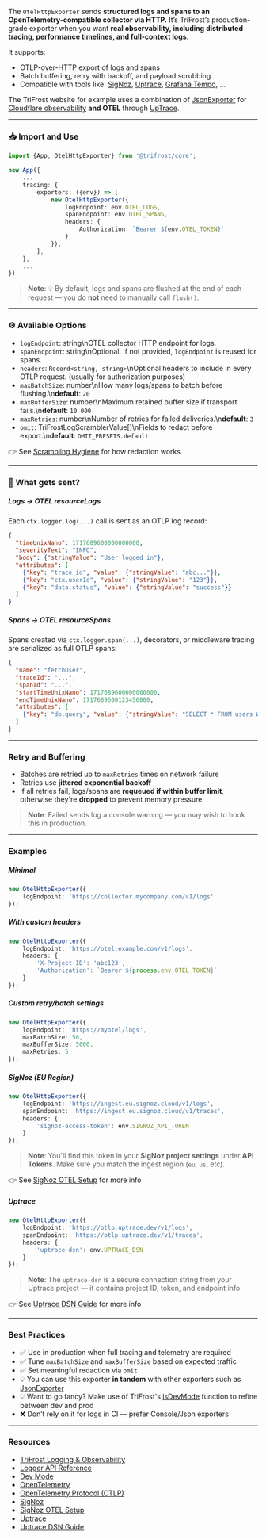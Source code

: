 The `OtelHttpExporter` sends **structured logs and spans to an OpenTelemetry-compatible collector via HTTP.** It’s TriFrost’s production-grade exporter when you want **real observability, including distributed tracing, performance timelines, and full-context logs**.

It supports:
- OTLP-over-HTTP export of logs and spans
- Batch buffering, retry with backoff, and payload scrubbing
- Compatible with tools like: [SigNoz](https://signoz.io/), [Uptrace](https://uptrace.dev/), [Grafana Tempo](https://grafana.com/oss/tempo/), ...

The TriFrost website for example uses a combination of [JsonExporter](/docs/exporters-json) for [Cloudflare observability](https://www.cloudflare.com/developer-platform/products/workers-observability/) **and OTEL** through [UpTrace](https://uptrace.dev).

---

### 📥 Import and Use
```typescript
import {App, OtelHttpExporter} from '@trifrost/core';

new App({
	...
	tracing: {
		exporters: ({env}) => [
			new OtelHttpExporter({
				logEndpoint: env.OTEL_LOGS,
				spanEndpoint: env.OTEL_SPANS,
				headers: {
					Authorization: `Bearer ${env.OTEL_TOKEN}`
				}
			}),
		],
	},
	...
})
```

> **Note**: 💡 By default, logs and spans are flushed at the end of each request — you do **not** need to manually call `flush()`.

---

### ⚙️ Available Options
- `logEndpoint`: string\nOTEL collector HTTP endpoint for logs.
- `spanEndpoint`: string\nOptional. If not provided, `logEndpoint` is reused for spans.
- `headers`: `Record<string, string>`\nOptional headers to include in every OTLP request. (usually for authorization purposes)
- `maxBatchSize`: number\nHow many logs/spans to batch before flushing.\n**default**: `20`
- `maxBufferSize`: number\nMaximum retained buffer size if transport fails.\n**default**: `10 000`
- `maxRetries`: number\nNumber of retries for failed deliveries.\n**default**: `3`
- `omit`: TriFrostLogScramblerValue[]\nFields to redact before export.\n**default**: `OMIT_PRESETS.default`

👉 See [Scrambling Hygiene](/docs/logging-observability#redaction-scrambling-support) for how redaction works

---

### 🚚 What gets sent?
##### Logs -> OTEL resourceLogs
Each `ctx.logger.log(...)` call is sent as an OTLP log record:
```json
{
  "timeUnixNano": 1717689600000000000,
  "severityText": "INFO",
  "body": {"stringValue": "User logged in"},
  "attributes": [
    {"key": "trace_id", "value": {"stringValue": "abc..."}},
    {"key": "ctx.userId", "value": {"stringValue": "123"}},
    {"key": "data.status", "value": {"stringValue": "success"}}
  ]
}
```

##### Spans -> OTEL resourceSpans
Spans created via `ctx.logger.span(...)`, decorators, or middleware tracing are serialized as full OTLP spans:
```json
{
  "name": "fetchUser",
  "traceId": "...",
  "spanId": "...",
  "startTimeUnixNano": 1717689600000000000,
  "endTimeUnixNano": 1717689600123456000,
  "attributes": [
    {"key": "db.query", "value": {"stringValue": "SELECT * FROM users WHERE ..."}}
  ]
}
```

---

### Retry and Buffering
- Batches are retried up to `maxRetries` times on network failure
- Retries use **jittered exponential backoff**
- If all retries fail, logs/spans are **requeued if within buffer limit**, otherwise they're **dropped** to prevent memory pressure

> **Note**: Failed sends log a console warning — you may wish to hook this in production.

---

### Examples
##### Minimal
```typescript
new OtelHttpExporter({
	logEndpoint: 'https://collector.mycompany.com/v1/logs'
});
```

##### With custom headers
```typescript
new OtelHttpExporter({
	logEndpoint: 'https://otel.example.com/v1/logs',
	headers: {
		'X-Project-ID': 'abc123',
		'Authorization': `Bearer ${process.env.OTEL_TOKEN}`
	}
});
```

##### Custom retry/batch settings
```typescript
new OtelHttpExporter({
	logEndpoint: 'https://myotel/logs',
	maxBatchSize: 50,
	maxBufferSize: 5000,
	maxRetries: 5
});
```

##### SigNoz (EU Region)
```typescript
new OtelHttpExporter({
	logEndpoint: 'https://ingest.eu.signoz.cloud/v1/logs',
	spanEndpoint: 'https://ingest.eu.signoz.cloud/v1/traces',
	headers: {
		'signoz-access-token': env.SIGNOZ_API_TOKEN
	}
});
```
> **Note**: You'll find this token in your **SigNoz project settings** under **API Tokens**. Make sure you match the ingest region (`eu`, `us`, etc).

👉 See [SigNoz OTEL Setup](https://signoz.io/docs/instrumentation/otel-collector/) for more info

##### Uptrace
```typescript
new OtelHttpExporter({
	logEndpoint: 'https://otlp.uptrace.dev/v1/logs',
	spanEndpoint: 'https://otlp.uptrace.dev/v1/traces',
	headers: {
		'uptrace-dsn': env.UPTRACE_DSN
	}
});
```
> **Note**: The `uptrace-dsn` is a secure connection string from your Uptrace project — it contains project ID, token, and endpoint info.

👉 See [Uptrace DSN Guide](https://uptrace.dev/get/started.html#dsn) for more info

---

### Best Practices
- ✅ Use in production when full tracing and telemetry are required
- ✅ Tune `maxBatchSize` and `maxBufferSize` based on expected traffic
- ✅ Set meaningful redaction via `omit`
- 💡 You can use this exporter **in tandem** with other exporters such as [JsonExporter](/docs/exporters-json)
- 💡 Want to go fancy? Make use of TriFrost's [isDevMode](/docs/utils-devmode) function to refine between dev and prod
- ❌ Don’t rely on it for logs in CI — prefer Console/Json exporters

---

### Resources
- [TriFrost Logging & Observability](/docs/logging-observability)
- [Logger API Reference](/docs/logger-api)
- [Dev Mode](/docs/utils-devmode)
- [OpenTelemetry](https://opentelemetry.io)
- [OpenTelemetry Protocol (OTLP)](https://opentelemetry.io/docs/specs/otlp/)
- [SigNoz](https://signoz.io)
- [SigNoz OTEL Setup](https://signoz.io/docs/instrumentation/otel-collector/)
- [Uptrace](https://uptrace.dev/)
- [Uptrace DSN Guide](https://uptrace.dev/get/started.html#dsn)
